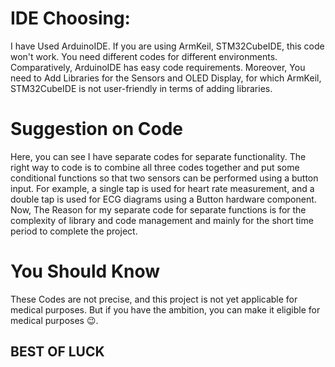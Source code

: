 <h1> IDE Choosing: </h1>
<div>I have Used ArduinoIDE. If you are using ArmKeil, STM32CubeIDE, this code won't work. You need different codes for different environments. Comparatively, ArduinoIDE has easy code requirements. Moreover, You need to Add Libraries for the Sensors and OLED Display, for which ArmKeil, STM32CubeIDE is not user-friendly in terms of adding libraries.</div>
<h1> Suggestion on Code </h1>
<div>Here, you can see I have separate codes for separate functionality. The right way to code is to combine all three codes together and put some conditional functions so that two sensors can be performed using a button input. For example, a single tap is used for heart rate measurement, and a double tap is used for ECG diagrams using a Button hardware component. </div>
<div>Now, The Reason for my separate code for separate functions is for the complexity of library and code management and mainly for the short time period to complete the project.</div>
<h1>You Should Know</h1>
<div> These Codes are not precise, and this project is not yet applicable for medical purposes. But if you have the ambition, you can make it eligible for medical purposes 😉.</div>
<h2>BEST OF LUCK</h2>
